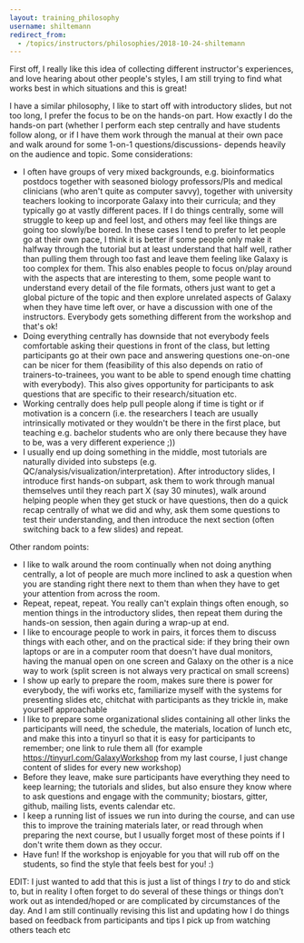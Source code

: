 ```yaml
---
layout: training_philosophy
username: shiltemann
redirect_from:
  - /topics/instructors/philosophies/2018-10-24-shiltemann
---
```


First off, I really like this idea of collecting different instructor's experiences, and love hearing about other people's styles, I am still trying to find what works best in which situations and this is great!

I have a similar philosophy, I like to start off with introductory slides, but not too long, I prefer the focus to be on the hands-on part. How exactly I do the hands-on part (whether I perform each step centrally and have students follow along, or if I have them work through the manual at their own pace and walk around for some 1-on-1 questions/discussions- depends heavily on the audience and topic. Some considerations:

- I often have groups of very mixed backgrounds, e.g. bioinformatics postdocs together with seasoned biology professors/PIs and medical clinicians (who aren't quite as computer savvy), together with university teachers looking to incorporate Galaxy into their curricula; and they typically go at vastly different paces. If I do things centrally, some will struggle to keep up and feel lost, and others may feel like things are going too slowly/be bored. In these cases I tend to prefer to let people go at their own pace, I think it is better if some people only make it halfway through the tutorial but at least understand that half well, rather than pulling them through too fast and leave them feeling like Galaxy is too complex for them. This also enables people to focus on/play around with the aspects that are interesting to them, some people want to understand every detail of the file formats, others just want to get a global picture of the topic and then explore unrelated aspects of Galaxy when they have time left over, or have a discussion with one of the instructors. Everybody gets something different from the workshop and that's ok!
- Doing everything centrally has downside that not everybody feels comfortable asking their questions in front of the class, but letting participants go at their own pace and answering questions one-on-one can be nicer for them (feasibility of this also depends on ratio of trainers-to-trainees, you want to be able to spend enough time chatting with everybody). This also gives opportunity for participants to ask questions that are specific to their research/situation etc.
- Working centrally does help pull people along if time is tight or if motivation is a concern (i.e. the researchers I teach are usually intrinsically motivated or they wouldn't be there in the first place, but teaching e.g. bachelor students who are only there because they have to be, was a very different experience ;))
- I usually end up doing something in the middle, most tutorials are naturally divided into substeps (e.g. QC/analysis/visualization/interpretation). After introductory slides, I introduce first hands-on subpart, ask them to work through manual themselves until they reach part X (say 30 minutes), walk around helping people when they get stuck or have questions, then do a quick recap centrally of what we did and why, ask them some questions to test their understanding, and then introduce the next section (often switching back to a few slides) and repeat.


Other random points:

- I like to walk around the room continually when not doing anything centrally, a lot of people are much more inclined to ask a question when you are standing right there next to them than when they have to get your attention from across the room.
- Repeat, repeat, repeat. You really can't explain things often enough, so mention things in the introductory slides, then repeat them during the hands-on session, then again during a wrap-up at end.
- I like to encourage people to work in pairs, it forces them to discuss things with each other, and on the practical side: if they bring their own laptops or are in a computer room that doesn't have dual monitors, having the manual open on one screen and Galaxy on the other is a nice way to work (split screen is not always very practical on small screens)
- I show up early to prepare the room, makes sure there is power for everybody, the wifi works etc, familiarize myself with the systems for presenting slides etc, chitchat with participants as they trickle in, make yourself approachable
- I like to prepare some organizational slides containing all other links the participants will need, the schedule, the materials, location of lunch etc, and make this into a tinyurl so that it is easy for participants to remember; one link to rule them all (for example https://tinyurl.com/GalaxyWorkshop from my last course, I just change content of slides for every new workshop)
- Before they leave, make sure participants have everything they need to keep learning; the tutorials and slides, but also ensure they know where to ask questions and engage with the community; biostars, gitter, github, mailing lists, events calendar etc.
- I keep a running list of issues we run into during the course, and can use this to improve the training materials later, or read through when preparing the next course, but I usually forget most of these points if I don't write them down as they occur.
- Have fun! If the workshop is enjoyable for you that will rub off on the students, so find the style that feels best for you! :)

EDIT: I just wanted to add that this is just a list of things I *try* to do and stick to, but in reality I often forget to do several of these things or things don't work out as intended/hoped or are complicated by circumstances of the day. And I am still continually revising this list and updating how I do things based on feedback from participants and tips I pick up from watching others teach etc
